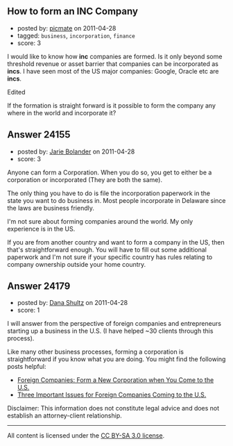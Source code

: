 ## How to form an INC Company

- posted by: [picmate](https://stackexchange.com/users/-1/9799-picmate) on 2011-04-28
- tagged: `business`, `incorporation`, `finance`
- score: 3

I would like to know how **inc** companies are formed. Is it only beyond some threshold revenue or asset barrier that companies can be incorporated as **incs**. I have seen most of the US major companies: Google, Oracle etc are **incs**. 

Edited

If the formation is straight forward is it possible to form the company any where in the world and incorporate it?


## Answer 24155

- posted by: [Jarie Bolander](https://stackexchange.com/users/-1/585-jarie-bolander) on 2011-04-28
- score: 3

Anyone can form a Corporation. When you do so, you get to either be a corporation or incorporated (They are both the same).

The only thing you have to do is file the incorporation paperwork in the state you want to do business in. Most people incorporate in Delaware since the laws are business friendly.

I'm not sure about forming companies around the world. My only experience is in the US.

If you are from another country and want to form a company in the US, then that's straightforward enough. You will have to fill out some additional paperwork and I'm not sure if your specific country has rules relating to company ownership outside your home country.


## Answer 24179

- posted by: [Dana Shultz](https://stackexchange.com/users/-1/1841-dana-shultz) on 2011-04-28
- score: 1

<p>I will answer from the perspective of foreign companies and entrepreneurs starting up a business in the U.S. (I have helped ~30 clients through this process).</p>

<p>Like many other business processes, forming a corporation is straightforward if you know what you are doing. You might find the following posts helpful:</p>

<ul>
<li><a href="http://dana.sh/bJHvPl" rel="nofollow">Foreign Companies: Form a New Corporation when You Come to the U.S.</a></li>
<li><a href="http://dana.sh/eYqjBk" rel="nofollow">Three Important Issues for Foreign Companies Coming to the U.S.</a></li>
</ul>

<p>Disclaimer: This information does not constitute legal advice and does not establish an attorney-client relationship.</p>




---

All content is licensed under the [CC BY-SA 3.0 license](https://creativecommons.org/licenses/by-sa/3.0/).
